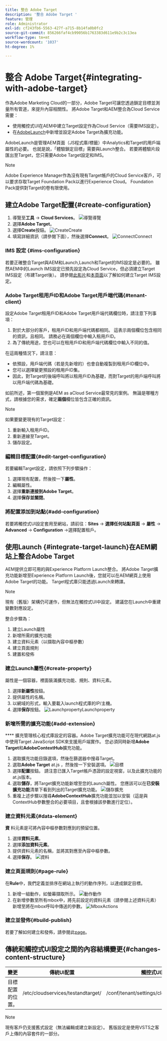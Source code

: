 ```yaml
---
title: 整合 Adobe Target
description: '整合 Adobe Target '
feature: 管理
role: Administrator
exl-id: cf243fb6-5563-427f-a715-8b14fa0b0fc2
source-git-commit: 856266faf4cb99056b1763383d611e9b2c3c13ea
workflow-type: tm+mt
source-wordcount: '1037'
ht-degree: 1%

---
```


# 整合 Adobe Target{#integrating-with-adobe-target}

作為Adobe Marketing Cloud的一部分，Adobe Target可讓您透過鎖定目標並測量所有管道，來提升內容相關性。 將Adobe Target和AEM整合為Cloud Service需要：

* 使用觸控式UI在AEM中建立Target設定作為Cloud Service（需要IMS設定）。
* 在[AdobeLaunch](https://experienceleague.adobe.com/docs/launch/using/intro/get-started/quick-start.html)中新增並設定Adobe Target為擴充功能。

AdobeLaunch是管理AEM頁面（JS程式庫/標籤）中Analytics和Target的用戶端屬性的必要。 也就是說，「體驗鎖定目標」需要與Launch整合。 若要將體驗片段匯出至Target，您只需要Adobe Target設定和IMS。

>[!NOTE]
>
>Adobe Experience Manager作為沒有現有Target帳戶的Cloud Service客戶，可以要求存取Target Foundation Pack以進行Experience Cloud。 Foundation Pack提供對Target的卷有限使用。

## 建立Adobe Target配置{#create-configuration}

1. 導覽至&#x200B;**工具** → **Cloud Services**。
   ![](assets/cloudservice1.png "導覽導覽")
2. 選擇&#x200B;**Adobe Target**。
3. 選擇&#x200B;**Create**按鈕。
   ![](assets/tenant1.png "CreateCreate")
4. 填寫詳細資訊（請參閱下面），然後選擇&#x200B;**Connect**。
   ![](assets/open_screen1.png "ConnectConnect")

### IMS 設定 {#ims-configuration}

若要正確整合Target與AEM和Launch,Launch和Target的IMS設定是必要的。 雖然AEM中的Launch IMS設定已預先設定為Cloud Service，但必須建立Target IMS設定（布建Target後）。 請參閱[此影片](https://helpx.adobe.com/experience-manager/kt/sites/using/aem-sites-target-standard-technical-video-understand.html)和[本頁面](https://experienceleague.adobe.com/docs/experience-manager-65/administering/integration/integration-ims-adobe-io.html)以了解如何建立Target IMS設定。

### Adobe Target租用戶ID和Adobe Target用戶端代碼{#tenant-client}

設定Adobe Target租用戶ID和Adobe Target用戶端代碼欄位時，請注意下列事項：

1. 對於大部分的客戶，租用戶ID和用戶端代碼都相同。 這表示兩個欄位包含相同的資訊，且相同。 請務必在兩個欄位中輸入租用戶ID。
2. 為了傳統用途，您也可以在租用戶ID和用戶端代碼欄位中輸入不同的值。

在這兩種情況下，請注意：

* 依預設，用戶端代碼（若是先新增的）也會自動複製到租用戶ID欄位中。
* 您可以選擇變更預設的租用戶ID集。
* 因此，對Target的後端呼叫將以租用戶ID為基礎，而對Target的用戶端呼叫將以用戶端代碼為基礎。

如前所述，第一個案例是AEM as aCloud Service最常見的案例。 無論是哪種方式，請根據您的需求，確定&#x200B;**兩個**&#x200B;欄位皆包含正確的資訊。

>[!NOTE]
>
> 如果要變更現有的Target設定：
>
> 1. 重新輸入租用戶ID。
> 2. 重新連線至Target。
> 3. 儲存設定。


### 編輯目標配置{#edit-target-configuration}

若要編輯Target設定，請依照下列步驟操作：

1. 選擇現有配置，然後按一下&#x200B;**屬性**。
2. 編輯屬性。
3. 選擇&#x200B;**重新連接到Adobe Target**。
4. 選擇&#x200B;**保存並關閉**。

### 將配置添加到站點{#add-configuration}

若要將觸控式UI設定套用至網站，請前往：**Sites** → **選擇任何站點頁面** → **屬性** → **Advanced** → **Configuration** →選擇配置租戶。

## 使用Launch {#integrate-target-launch}在AEM網站上整合Adobe Target

AEM提供立即可用的與Experience Platform Launch整合。 將Adobe Target擴充功能新增至Experience Platform Launch後，您就可以在AEM網頁上使用Adobe Target的功能。 Target程式庫只能透過Launch來轉譯。

>[!NOTE]
>
>現有（舊版）架構仍可運作，但無法在觸控式UI中設定。 建議您在Launch中重建變數對應設定。

整合步驟為：

1. 建立Launch屬性
2. 新增所需的擴充功能
3. 建立資料元素（以擷取內容中樞參數）
4. 建立頁面規則
5. 建置和發佈

### 建立Launch屬性{#create-property}

屬性是一個容器，裡面裝滿擴充功能、規則、資料元素。

1. 選擇&#x200B;**新屬性**&#x200B;按鈕。
2. 提供屬性的名稱。
3. 以網域的形式，輸入要載入launch程式庫的IP/主機。
4. 選擇&#x200B;**保存**按鈕。
   ![](assets/properties_newproperty1.png "LaunchpropertyLaunchproperty")

### 新增所需的擴充功能{#add-extension}

**** 擴充管理核心程式庫設定的容器。Adobe Target擴充功能可在現代網路at.js中使用Target JavaScript SDK來支援用戶端實作。 您必須同時新增&#x200B;**Adobe Target**&#x200B;和&#x200B;**AdobeContextHub**&#x200B;擴充功能。

1. 選取擴充功能目錄選項，然後在篩選器中搜尋Target。
2. 選取&#x200B;**Adobe Target** at.js ，然後按一下安裝選項。
   ![目標](assets/search_ext1.png "搜尋目標搜尋")
3. 選擇&#x200B;**配置**&#x200B;按鈕。 請注意已匯入Target帳戶憑證的設定視窗，以及此擴充功能的at.js版本。
4. 選取&#x200B;**儲存**，將Target擴充功能新增至您的Launch屬性。 您應該可以在&#x200B;**已安裝擴充功能**清單下看到列出的Target擴充功能。
   ![儲存擴充](assets/configure_extension1.png "功能儲存擴充功能")
5. 重複上述步驟以搜尋&#x200B;**AdobeContextHub**&#x200B;擴充功能並加以安裝（這是與ContextHub參數整合的必要項目，且會根據該參數進行定位）。

### 建立資料元素{#data-element}

**資** 料元素是可將內容中樞參數對應到的預留位置。

1. 選擇&#x200B;**資料元素**。
2. 選擇&#x200B;**添加資料元素**。
3. 提供資料元素的名稱，並將其對應至內容中樞參數。
4. 選擇&#x200B;**保存**。
   ![資料](assets/data_elem1.png "元素資料元素")

### 建立頁面規則{#page-rule}

在&#x200B;**Rule**&#x200B;中，我們定義並排序在網站上執行的動作序列，以達成鎖定目標。

1. 新增一組動作，如螢幕擷取所示。
   ![](assets/rules1.png "動作動作")
2. 在新增參數至所有mbox中，將先前設定的資料元素（請參閱上述資料元素）新增至將在mbox呼叫中傳送的參數。
   ![](assets/map_data1.png "MboxActions")

### 建立並發佈{#build-publish}

若要了解如何建立和發佈，請參閱此[page](https://experienceleague.adobe.com/docs/experience-manager-learn/aem-target-tutorial/aem-target-implementation/using-launch-adobe-io.html)。

## 傳統和觸控式UI設定之間的內容結構變更{#changes-content-structure}

| **變更** | **傳統UI配置** | **觸控式UI設定** | **後果** |
|---|---|---|---|
| 目標配置的位置。 | /etc/cloudservices/testandtarget/ | /conf/tenant/settings/cloudservices/target | 先前的/etc/cloudservices/testandtarget下有多個設定，但現在租用戶下有單一設定。 |

>[!NOTE]
>
>現有客戶仍支援舊式設定（無法編輯或建立新設定）。 舊版設定是使用VSTS之客戶上傳的內容套件的一部分。
